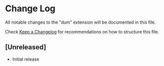 # Change Log

All notable changes to the "dum" extension will be documented in this file.

Check [Keep a Changelog](http://keepachangelog.com/) for recommendations on how to structure this file.

## [Unreleased]

- Initial release